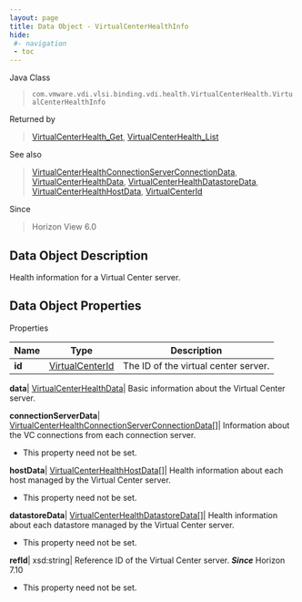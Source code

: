 ```yaml
---
layout: page
title: Data Object - VirtualCenterHealthInfo
hide:
 #- navigation
 - toc
---
```






Java Class  
> `com.vmware.vdi.vlsi.binding.vdi.health.VirtualCenterHealth.VirtualCenterHealthInfo`

Returned by  
> [VirtualCenterHealth_Get](vdi.health.VirtualCenterHealth.md#get), [VirtualCenterHealth_List](vdi.health.VirtualCenterHealth.md#list)

See also  
> [VirtualCenterHealthConnectionServerConnectionData](vdi.health.VirtualCenterHealth.ConnectionServerConnectionData.md), [VirtualCenterHealthData](vdi.health.VirtualCenterHealth.VirtualCenterHealthData.md), [VirtualCenterHealthDatastoreData](vdi.health.VirtualCenterHealth.DatastoreData.md), [VirtualCenterHealthHostData](vdi.health.VirtualCenterHealth.HostData.md), [VirtualCenterId](vdi.entity.VirtualCenterId.md)

Since  
> Horizon View 6.0


## Data Object Description 

Health information for a Virtual Center server. 

## Data Object Properties

Properties

Name |  Type |  Description   
---|---|---  
**id**| [VirtualCenterId](vdi.entity.VirtualCenterId.md)|  The ID of the virtual center server.   
  
**data**| [VirtualCenterHealthData](vdi.health.VirtualCenterHealth.VirtualCenterHealthData.md)|  Basic information about the Virtual Center server.   
  
**connectionServerData**| [VirtualCenterHealthConnectionServerConnectionData[]](vdi.health.VirtualCenterHealth.ConnectionServerConnectionData.md)|  Information about the VC connections from each connection server.   


 * This property need not be set.

  
**hostData**| [VirtualCenterHealthHostData[]](vdi.health.VirtualCenterHealth.HostData.md)|  Health information about each host managed by the Virtual Center server.   


 * This property need not be set.

  
**datastoreData**| [VirtualCenterHealthDatastoreData[]](vdi.health.VirtualCenterHealth.DatastoreData.md)|  Health information about each datastore managed by the Virtual Center server.   


 * This property need not be set.

  
**refId**|  xsd:string|  Reference ID of the Virtual Center server.  **_Since_** Horizon 7.10  


 * This property need not be set.

  
  
  
   
  
  
